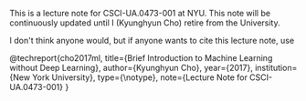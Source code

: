 This is a lecture note for CSCI-UA.0473-001 <Introduction to Machine Learning>
at NYU. This note will be continuously updated until I (Kyunghyun Cho) retire 
from the University. 

I don't think anyone would, but if anyone wants to cite this lecture note, use

@techreport{cho2017ml, 
   title={Brief Introduction to Machine Learning without Deep Learning}, 
   author={Kyunghyun Cho}, 
   year={2017}, 
   institution={New York University}, 
   type={\notype}, 
   note={Lecture Note for CSCI-UA.0473-001} 
}

